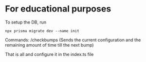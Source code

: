 # For educational purposes 

To setup the DB, run

```
npx prisma migrate dev --name init
```

Commands:
  /checkbumps (Sends the current configuration and the remaining amount of time till the next bump)
  
That is all and configure it in the index.ts file
